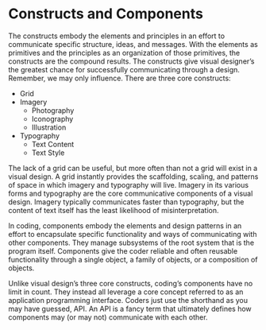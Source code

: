 # Constructs and Components

The constructs embody the elements and principles in an effort to communicate specific structure, ideas, and messages. With the elements as primitives and the principles as an organization of those primitives, the constructs are the compound results. The constructs give visual designer’s the greatest chance for successfully communicating through a design. Remember, we may only influence. There are three core constructs:

- Grid
- Imagery
  * Photography
  * Iconography
  * Illustration
- Typography
  * Text Content
  * Text Style

The lack of a grid can be useful, but more often than not a grid will exist in a visual design. A grid instantly provides the scaffolding, scaling, and patterns of space in which imagery and typography will live. Imagery in its various forms and typography are the core communicative components of a visual design. Imagery typically communicates faster than typography, but the content of text itself has the least likelihood of misinterpretation.

In coding, components embody the elements and design patterns in an effort to encapsulate specific functionality and ways of communicating with other components. They manage subsystems of the root system that is the program itself. Components give the coder reliable and often reusable functionality through a single object, a family of objects, or a composition of objects.

Unlike visual design’s three core constructs, coding’s components have no limit in count. They instead all leverage a core concept referred to as an application programming interface. Coders just use the shorthand as you may have guessed, API. An API is a fancy term that ultimately defines how components may (or may not) communicate with each other.
